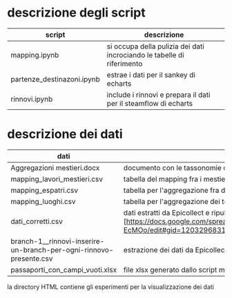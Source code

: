 # descrizione degli script
|script |descrizione |
|---|---|
|mapping.ipynb|si occupa della pulizia dei dati incrociando le tabelle di riferimento|
|partenze_destinazoni.ipynb|estrae i dati per il sankey di echarts|
|rinnovi.ipynb|include i rinnovi e prepara il dati per il steamflow di echarts|

# descrizione dei dati
|dati|descrizione|
|---|---|
|Aggregazioni mestieri.docx| documento con le tassonomie dei mestieri|
|mapping_lavori_mestieri.csv|tabella del mapping fra i mestieri e le tassonomie|
|mapping_espatri.csv|tabella per l'aggregazione fra destinazioni e macro aree|
|mapping_luoghi.csv|tabella per l'aggregazione dei toponimi alle località di valle|
|dati_corretti.csv|dati estratti da Epicollect e ripuliti in (Google Spreadsheet)[https://docs.google.com/spreadsheets/d/1Rc8JTlzRvxwIkI5MQC3GwxyqADqd1cDC8R_if-EcMOo/edit#gid=1203296831]|
|branch-1__rinnovi-inserire-un-branch-per-ogni-rinnovo-presente.csv|estrazione dei dati da Epicollect della sezione dei rinnovi dei passaporti|
|passaporti_con_campi_vuoti.xlsx|file xlsx generato dallo script mapping.ipynb con i dati incompleti|

la directory HTML contiene gli esperimenti per la visualizzazione dei dati
